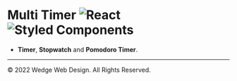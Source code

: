 # Multi Timer ![React](https://img.shields.io/badge/react-%2320232a.svg?style=for-the-badge&logo=react&logoColor=%2361DAFB) ![Styled Components](https://img.shields.io/badge/styled--components-DB7093?style=for-the-badge&logo=styled-components&logoColor=white)

* **Timer**, **Stopwatch** and **Pomodoro Timer**.

- - -
© 2022 Wedge Web Design. All Rights Reserved.
